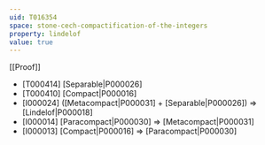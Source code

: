 ```yaml
---
uid: T016354
space: stone-cech-compactification-of-the-integers
property: lindelof
value: true
---
```

[[Proof]]

* [T000414] [Separable|P000026]
* [T000410] [Compact|P000016]
* [I000024] ([Metacompact|P000031] + [Separable|P000026]) => [Lindelof|P000018]
* [I000014] [Paracompact|P000030] => [Metacompact|P000031]
* [I000013] [Compact|P000016] => [Paracompact|P000030]

